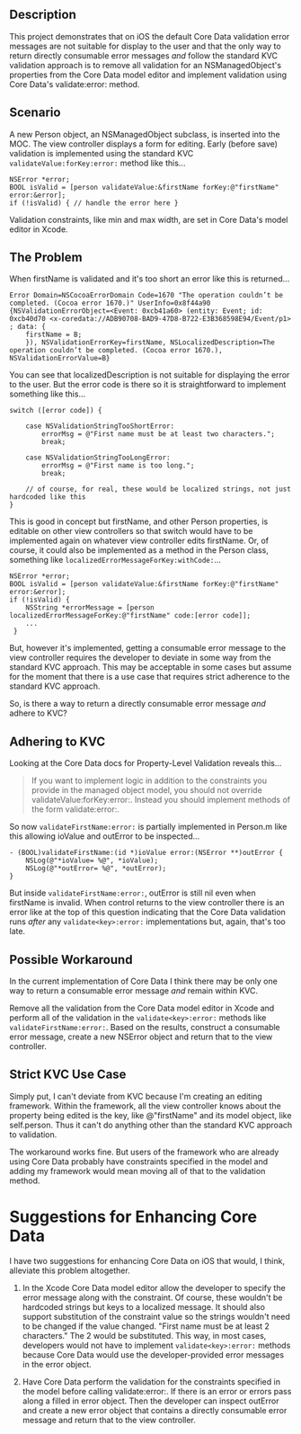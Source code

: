 ## Description

This project demonstrates that on iOS the default Core Data validation error messages are not suitable for display to the user and that the only way to return directly consumable error messages *and* follow the standard KVC validation approach is to remove all validation for an NSManagedObject's properties from the Core Data model editor and implement validation using Core Data's validate<key>:error: method.

## Scenario

A new Person object, an NSManagedObject subclass, is inserted into the MOC. The view controller displays a form for editing. Early (before save) validation is implemented using the standard KVC `validateValue:forKey:error:` method like this...
```
NSError *error;
BOOL isValid = [person validateValue:&firstName forKey:@"firstName" error:&error];
if (!isValid) { // handle the error here }
```
Validation constraints, like min and max width, are set in Core Data's model editor in Xcode. 

## The Problem

When firstName is validated and it's too short an error like this is returned...
```
Error Domain=NSCocoaErrorDomain Code=1670 "The operation couldn’t be completed. (Cocoa error 1670.)" UserInfo=0x8f44a90 {NSValidationErrorObject=<Event: 0xcb41a60> (entity: Event; id: 0xcb40d70 <x-coredata://ADB90708-BAD9-47D8-B722-E3B368598E94/Event/p1> ; data: {
    firstName = B;
    }), NSValidationErrorKey=firstName, NSLocalizedDescription=The operation couldn’t be completed. (Cocoa error 1670.), NSValidationErrorValue=B}
```
You can see that localizedDescription is not suitable for displaying the error to the user. But the error code is there so it is straightforward to implement something like this...
```
switch ([error code]) {

    case NSValidationStringTooShortError:
        errorMsg = @"First name must be at least two characters.";
        break;
               
    case NSValidationStringTooLongError:
        errorMsg = @"First name is too long.";
        break;

    // of course, for real, these would be localized strings, not just hardcoded like this
}
```
This is good in concept but firstName, and other Person properties, is editable on other view controllers so that switch would have to be implemented again on whatever view controller edits firstName. Or, of course, it could also be implemented as a method in the Person class, something like `localizedErrorMessageForKey:withCode:`...
```
NSError *error;
BOOL isValid = [person validateValue:&firstName forKey:@"firstName" error:&error];
if (!isValid) { 
	NSString *errorMessage = [person localizedErrorMessageForKey:@"firstName" code:[error code]];
	...
 }
```

But, however it's implemented, getting a consumable error message to the view controller requires the developer to deviate in some way from the standard KVC approach. This may be acceptable in some cases but assume for the moment that there is a use case that requires strict adherence to the standard KVC approach. 

So, is there a way to return a directly consumable error message *and* adhere to KVC? 

## Adhering to KVC

Looking at the Core Data docs for Property-Level Validation reveals this...

> If you want to implement logic in addition to the constraints you provide in the managed object model, you should not override validateValue:forKey:error:. Instead you should implement methods of the form validate<Key>:error:. 

So now `validateFirstName:error:` is partially implemented in Person.m like this allowing ioValue and outError to be inspected...
```
- (BOOL)validateFirstName:(id *)ioValue error:(NSError **)outError {
    NSLog(@"*ioValue= %@", *ioValue);
    NSLog(@"*outError= %@", *outError);
}
```
But inside `validateFirstName:error:`, outError is still nil even when firstName is invalid. When control returns to the view controller there is an error like at the top of this question indicating that the Core Data validation runs *after* any `validate<key>:error:` implementations but, again, that's too late.

## Possible Workaround

In the current implementation of Core Data I think there may be only one way to return a consumable error message *and* remain within KVC. 

Remove all the validation from the Core Data model editor in Xcode and perform all of the validation in the `validate<key>:error:` methods like `validateFirstName:error:`. Based on the results, construct a consumable error message, create a new NSError object and return that to the view controller.

## Strict KVC Use Case

Simply put, I can't deviate from KVC because I'm creating an editing framework. Within the framework, all the view controller knows about the property being edited is the key, like @"firstName" and its model object, like self.person. Thus it can't do anything other than the standard KVC approach to validation. 

The workaround works fine. But users of the framework who are already using Core Data probably have constraints specified in the model and adding my framework would mean moving all of that to the validation method. 

# Suggestions for Enhancing Core Data

I have two suggestions for enhancing Core Data on iOS that would, I think, alleviate this problem altogether. 

1. In the Xcode Core Data model editor allow the developer to specify the error message along with the constraint. Of course, these wouldn't be hardcoded strings but keys to a localized message. It should also support substitution of the constraint value so the strings wouldn't need to be changed if the value changed. "First name must be at least 2 characters." The 2 would be substituted. This way, in most cases, developers would not have to implement `validate<key>:error:` methods because Core Data would use the developer-provided error messages in the error object. 

2. Have Core Data perform the validation for the constraints specified in the model before calling validate<key>:error:. If there is an error or errors pass along a filled in error object. Then the developer can inspect outError and create a new error object that contains a directly consumable error message and return that to the view controller. 